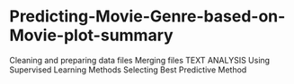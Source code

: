 # Predicting-Movie-Genre-based-on-Movie-plot-summary
Cleaning and preparing data files
Merging files
TEXT ANALYSIS
Using Supervised Learning Methods
Selecting Best Predictive Method
